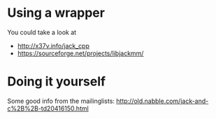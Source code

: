 # Using a wrapper

You could take a look at
* http://x37v.info/jack_cpp
* https://sourceforge.net/projects/libjackmm/

# Doing it yourself

Some good info from the mailinglists: http://old.nabble.com/jack-and-c%2B%2B-td20416150.html